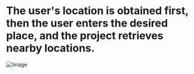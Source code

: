 # The user's location is obtained first, then the user enters the desired place, and the project retrieves nearby locations.

![Image](https://github.com/user-attachments/assets/4f5d42ef-57a4-424f-947d-985f17b5a577)
